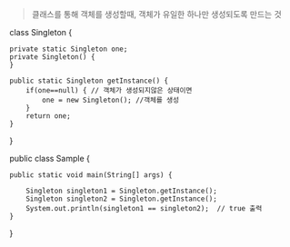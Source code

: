 > 클래스를 통해 객체를 생성할때, 객체가 유일한 하나만 생성되도록 만드는 것

class Singleton {

    private static Singleton one;
    private Singleton() {
    }

    public static Singleton getInstance() {
        if(one==null) { // 객체가 생성되지않은 상태이면
            one = new Singleton(); //객체를 생성
        }
        return one;
    }
}

public class Sample {

    public static void main(String[] args) {
    
        Singleton singleton1 = Singleton.getInstance();
        Singleton singleton2 = Singleton.getInstance();
        System.out.println(singleton1 == singleton2);  // true 출력
    }
}
